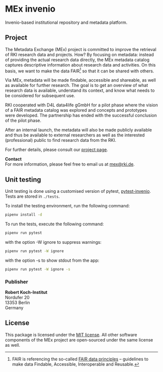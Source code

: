# MEx invenio

Invenio-based institutional repository and metadata platform.

## Project

The Metadata Exchange (MEx) project is committed to improve the retrieval of RKI
research data and projects. How? By focusing on metadata: instead of providing the
actual research data directly, the MEx metadata catalog captures descriptive information
about research data and activities. On this basis, we want to make the data FAIR[^1] so
that it can be shared with others.

Via MEx, metadata will be made findable, accessible and shareable, as well as available
for further research. The goal is to get an overview of what research data is available,
understand its context, and know what needs to be considered for subsequent use.

RKI cooperated with D4L data4life gGmbH for a pilot phase where the vision of a
FAIR metadata catalog was explored and concepts and prototypes were developed.
The partnership has ended with the successful conclusion of the pilot phase.

After an internal launch, the metadata will also be made publicly available and thus be
available to external researchers as well as the interested (professional) public to
find research data from the RKI.

For further details, please consult our
[project page](https://www.rki.de/DE/Content/Forsch/MEx/MEx_node.html).

[^1]: FAIR is referencing the so-called
[FAIR data principles](https://www.go-fair.org/fair-principles/) – guidelines to make
data Findable, Accessible, Interoperable and Reusable.

**Contact** \
For more information, please feel free to email us at [mex@rki.de](mailto:mex@rki.de).

## Unit testing
Unit testing is done using a customised version of pytest, [pytest-invenio](https://github.com/inveniosoftware/pytest-invenio).
Tests are stored in `./tests`.

To install the testing environment, run the following command:

```bash
pipenv install -d
```

To run the tests, execute the following command:

```bash
pipenv run pytest
```

with the option -W ignore to suppress warnings:

```bash
pipenv run pytest -W ignore
```

with the option -s to show stdout from the app:

```bash
pipenv run pytest -W ignore -s
```

### Publisher

**Robert Koch-Institut** \
Nordufer 20 \
13353 Berlin \
Germany

## License

This package is licensed under the [MIT license](/LICENSE). All other software
components of the MEx project are open-sourced under the same license as well.
